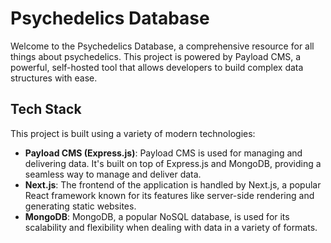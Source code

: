 # Psychedelics Database

Welcome to the Psychedelics Database, a comprehensive resource for all things about psychedelics. This project is powered by Payload CMS, a powerful, self-hosted tool that allows developers to build complex data structures with ease.

## Tech Stack

This project is built using a variety of modern technologies:

- **Payload CMS (Express.js)**: Payload CMS is used for managing and delivering data. It's built on top of Express.js and MongoDB, providing a seamless way to manage and deliver data.
- **Next.js**: The frontend of the application is handled by Next.js, a popular React framework known for its features like server-side rendering and generating static websites.
- **MongoDB**: MongoDB, a popular NoSQL database, is used for its scalability and flexibility when dealing with data in a variety of formats.